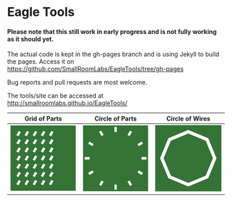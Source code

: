 # Eagle Tools
#### Please note that this still work in early progress and is not fully working as it should yet.

The actual code is kept in the gh-pages branch and is using Jekyll to build the pages. Access it on https://github.com/SmallRoomLabs/EagleTools/tree/gh-pages

Bug reports and pull requests are most welcome.

The tools/site can be accessed at http://smallroomlabs.github.io/EagleTools/

| Grid of Parts | Circle of Parts | Circle of Wires |
|---|---|---|
| ![A](https://raw.githubusercontent.com/SmallRoomLabs/EagleTools/gh-pages/images/gridOfParts.png) | ![B](https://raw.githubusercontent.com/SmallRoomLabs/EagleTools/gh-pages/images/circleOfParts.png) | ![C](https://raw.githubusercontent.com/SmallRoomLabs/EagleTools/gh-pages/images/circleOfWires.png) |

